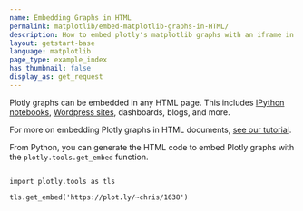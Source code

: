 ```yaml
---
name: Embedding Graphs in HTML
permalink: matplotlib/embed-matplotlib-graphs-in-HTML/
description: How to embed plotly's matplotlib graphs with an iframe in HTML.
layout: getstart-base
language: matplotlib
page_type: example_index
has_thumbnail: false
display_as: get_request
---
```

<div class="content-box">
<p>Plotly graphs can be embedded in any HTML page. This includes <a href="https://plot.ly/ipython-notebooks">IPython notebooks</a>,
<a href="https://wordpress.org/plugins/wp-plotly">Wordpress sites</a>, dashboards, blogs, and more.</p>

<p>For more on embedding Plotly graphs in HTML documents, <a href="https://plot.ly/how-to-embed-plotly-graphs-in-websites/">see our tutorial</a>.</p>

<p>From Python, you can generate the HTML code to embed Plotly graphs with the <code class="no-padding">plotly.tools.get_embed</code> function.</p>

<pre><code>
import plotly.tools as tls

tls.get_embed('https://plot.ly/~chris/1638')
</code></pre>
</div>
